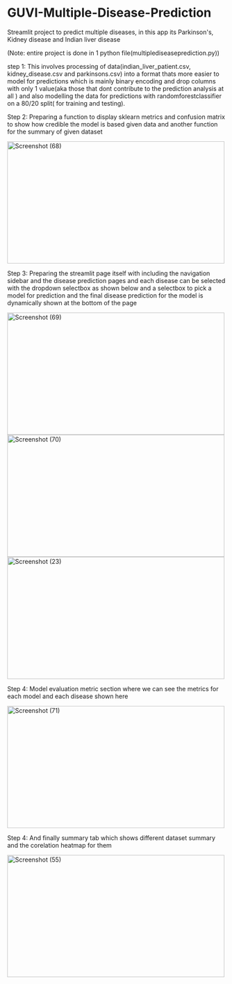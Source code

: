 # GUVI-Multiple-Disease-Prediction

Streamlit project to predict multiple diseases, in this app its Parkinson's, Kidney disease and Indian liver disease

(Note: entire project is done in 1 python file(multiplediseaseprediction.py))

step 1: This involves processing of data(indian_liver_patient.csv, kidney_disease.csv and parkinsons.csv) into a format thats more easier to model for predictions which is mainly binary encoding and drop columns with only 1 value(aka those that dont contribute to the prediction analysis at all ) and also modelling the data for predictions with randomforestclassifier on a 80/20 split( for training and testing).

Step 2: Preparing a function to display sklearn metrics and confusion matrix to show how credible the model is based given data and another function for the summary of given dataset 

<img width="500" height="281" alt="Screenshot (68)" src="https://github.com/user-attachments/assets/a04e1807-1b90-4792-9679-9bdac6564b83" />

Step 3: Preparing the streamlit page itself with including the navigation sidebar and the disease prediction pages and each disease can be selected with the dropdown selectbox as shown below and a selectbox to pick a model for prediction and the final disease prediction for the model is dynamically shown at the bottom of the page

<img width="500" height="281" alt="Screenshot (69)" src="https://github.com/user-attachments/assets/109232e2-7088-4e26-afea-326860915703" />
<img width="500" height="281" alt="Screenshot (70)" src="https://github.com/user-attachments/assets/78cb1659-ca8f-472b-9017-1ef39863db9c" />
<img width="500" height="281" alt="Screenshot (23)" src="https://github.com/user-attachments/assets/f6f05111-7382-48a3-bee1-b1962f8d0878" />


Step 4: Model evaluation metric section where we can see the metrics for each model and each disease shown here 

<img width="500" height="281" alt="Screenshot (71)" src="https://github.com/user-attachments/assets/f980d975-8008-4a67-91c1-efc192674d14" />


Step 4: And finally summary tab which shows different dataset summary and the corelation heatmap for them 

<img width="500" height="281" alt="Screenshot (55)" src="https://github.com/user-attachments/assets/4a609d63-3526-4b0f-9efe-e53051c593ab" />
